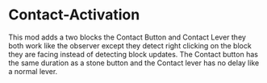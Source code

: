 # Contact-Activation

This mod adds a two blocks the Contact Button and Contact Lever they both work like the observer except they detect right clicking on the block they are facing instead of detecting block updates.
The Contact button has the same duration as a stone button and the Contact lever has no delay like a normal lever.

